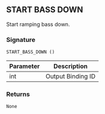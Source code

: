 ## START BASS DOWN

Start ramping bass down.


### Signature

`START_BASS_DOWN ()`


| Parameter | Description |
| --- | --- |
| int | Output Binding ID |



### Returns

`None`